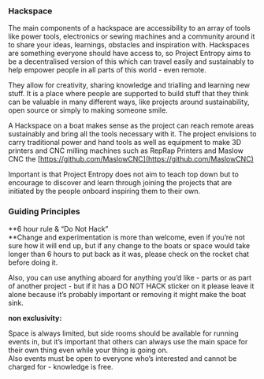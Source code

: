 ### Hackspace

The main components of a hackspace are accessibility to an array of tools like power tools, electronics or sewing machines and a community around it to share your ideas, learnings, obstacles and inspiration with. Hackspaces are something everyone should have access to, so Project Entropy aims to be a decentralised version of this which can travel easily and sustainably to help empower people in all parts of this world - even remote.

They allow for creativity, sharing knowledge and trialling and learning new stuff. It is a place where people are supported to build stuff that they think can be valuable in many different ways, like projects around sustainability, open source or simply to making someone smile.

A Hackspace on a boat makes sense as the project can reach remote areas sustainably and bring all the tools necessary with it. The project envisions to carry traditional power and hand tools as well as equipment to make 3D printers and CNC milling machines such as RepRap Printers and Maslow CNC the [https://github.com/MaslowCNC](https://github.com/MaslowCNC)

Important is that Project Entropy does not aim to teach top down but to encourage to discover and learn through joining the projects that are initiated by the people onboard inspiring them to their own.

### Guiding **Principles**

**6 hour rule & “Do Not Hack”  
**Change and experimentation is more than welcome, even if you’re not sure how it will end up, but if any change to the boats or space would take longer than 6 hours to put back as it was, please check on the rocket chat before doing it.

Also, you can use anything aboard for anything you’d like - parts or as part of another project - but if it has a DO NOT HACK sticker on it please leave it alone because it’s probably important or removing it might make the boat sink.



**non exclusivity:**

Space is always limited, but side rooms should be available for running events in, but it’s important that others can always use the main space for their own thing even while your thing is going on.  
Also events must be open to everyone who’s interested and cannot be charged for - knowledge is free.

  


